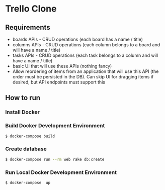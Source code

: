 # Trello Clone

## Requirements

- boards APIs - CRUD operations (each board has a name / title)
- columns APIs - CRUD operations (each column belongs to a board and will have a name / title)
- tasks APIs - CRUD operations (each task belongs to a column and will have a name / title)
- basic UI that will use these APIs (nothing fancy)
- Allow reordering of items from an application that will use this API (the
  order must be persisted in the DB). Can skip UI for dragging items if
  desired, but API endpoints must support this

## How to run

### Install Docker

### Build Docker Development Environment

```bash
$ docker-compose build
```

### Create database

```bash
$ docker-compose run --rm web rake db:create
```

### Run Local Docker Development Environment

```bash
$ docker-compose  up
```
